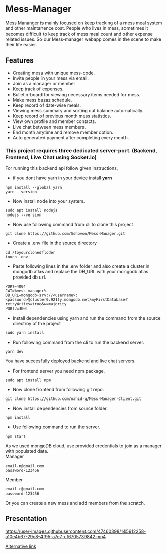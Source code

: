 # Mess-Manager
Mess Mananger is mainly focused on keep tracking of a mess meal system and other maintanence cost. People who lives in mess, sometimes it becomes difficult to keep track of mess meal count and other expense related issues. So our Mess-manager webapp comes in the scene to make their life easier.


## Features
  * Creating mess with unique mess-code.
  * Invite people in your mess via email.
  * Join as a manager or member
  * Keep track of expenses.
  * Bulletin-board for viewing necessary items needed for mess.
  * Make mess bazaz schedule.
  * Keep record of date-wise meals.
  * Viewing mess summary and sorting out balance automatically.
  * Keep record of previous month mess statistics.
  * View own profile and member contacts.
  * Live chat between mess members.
  * End month anytime and remove member option.
  * Auto generated payment after completing every month.
 
### This project requires three dedicated server-port. (Backend, Frontend, Live Chat using Socket.io) 
 
For running this backend api follow given instructions,
* if you dont have yarn in your device install __yarn__ 
```
npm install --global yarn
yarn --version
```
* Now install node into your system.
```
sudo apt install nodejs 
nodejs --version
```
* Now use following command from cli to clone this project
```
git clone https://github.com/Sshovon/Mess-Manager.git
```
* Create a .env file in the source directory
```
cd /toyourclonedfloder
touch .env
```
* Paste following lines in the .env folder and also create a cluster in mongodb atlas and replace the DB_URL with your mongodb atlas provided db url.
```
PORT=4004
JWT=%mess-manager%
DB_URL=mongodb+srv://<username>:<password>@cluster0.921fy.mongodb.net/myFirstDatabase?retryWrites=true&w=majority
PORT2=3001
```
* Install dependencies using yarn and run the command from the source directroy of the project
```
sudo yarn install
```
* Run following command from the cli to run the backend server.
```
yarn dev
```
You have succesfully deployed backend and live chat servers.

* For frontend server you need npm package.
```
sudo apt install npm
```
* Now clone frontend from following git repo.
```
git clone https://github.com/nahid-g/Mess-Manager-Client.git
```

* Now install dependencies from source folder.
```
npm install

```
* Use following command to run the server.
```
npm start
```

As we used mongoDB cloud, use provided credentials to join as a manager with populated data. <br/>
Manager
```
email-n@gmail.com
password-123456
```
Member
```
email-r@gmail.com
password-123456
```
Or you can  create a new mess and add members from the scratch.
## Presentation
 

https://user-images.githubusercontent.com/47460398/145912258-a10e4b67-29c8-4f95-a7e7-cf6705739842.mp4



[Alternative link](https://drive.google.com/file/d/1sy7QCZavyMbdG7e1nUGgqR5AN_W-LwEy/view?usp=sharing)
